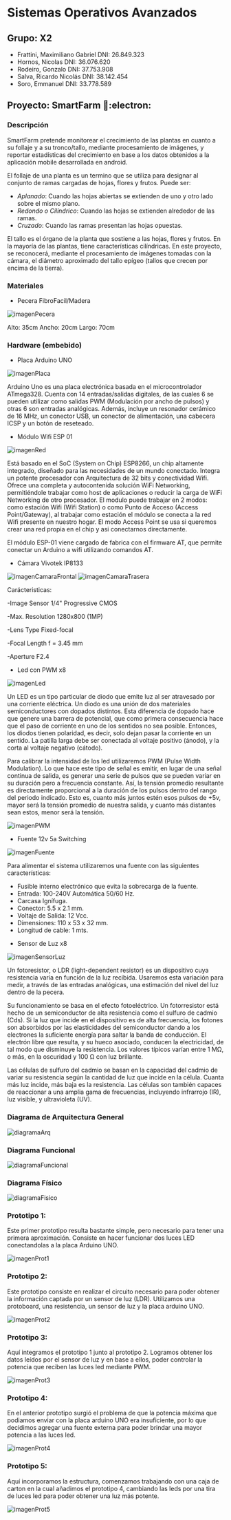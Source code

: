 # Sistemas Operativos Avanzados

## Grupo: X2
- Frattini, Maximiliano Gabriel DNI: 26.849.323
- Hornos, Nicolas DNI: 36.076.620
- Rodeiro, Gonzalo DNI: 37.753.908
- Salva, Ricardo Nicolás DNI: 38.142.454
- Soro, Emmanuel DNI: 33.778.589

## Proyecto: SmartFarm :seedling::electron:
### Descripción
SmartFarm pretende monitorear el crecimiento de las plantas en cuanto a su follaje y a su tronco/tallo, mediante procesamiento de imágenes, y reportar estadísticas del crecimiento en base a los datos obtenidos a la aplicación mobile desarrollada en android.

El follaje de una planta es un termino que se utiliza para designar al conjunto de ramas cargadas de hojas, flores y frutos.
Puede ser:
- *Aplanado*: Cuando las hojas abiertas se extienden de uno y otro lado sobre el mismo plano.
- *Redondo o Cilíndrico*: Cuando las hojas se extienden alrededor de las ramas.
- *Cruzado*: Cuando las ramas presentan las hojas opuestas.

El tallo es el órgano de la planta que sostiene a las hojas, flores y frutos. En la mayoría de las plantas, tiene características cilíndricas. En este proyecto, se reconocerá, mediante el procesamiento de imágenes tomadas con la cámara, el diámetro aproximado del tallo epígeo (tallos que crecen por encima de la tierra). 

### Materiales

* Pecera FibroFacil/Madera

![imagenPecera](https://i.imgur.com/W75Drq4.png)

Alto: 35cm
Ancho: 20cm
Largo: 70cm

### Hardware (embebido)
* Placa Arduino UNO 

![imagenPlaca](https://i.imgur.com/BDuNlqA.png)

Arduino Uno es una placa electrónica basada en el microcontrolador ATmega328. Cuenta con 14 entradas/salidas digitales, de las cuales 6 se pueden utilizar como salidas PWM (Modulación por ancho de pulsos) y otras 6 son entradas analógicas. Además, incluye un resonador cerámico de 16 MHz, un conector USB, un conector de alimentación, una cabecera ICSP y un botón de reseteado. 

* Módulo Wifi ESP 01

![imagenRed](https://i.imgur.com/HoLEFmk.png)

Está basado en el SoC (System on Chip) ESP8266, un chip altamente integrado, diseñado para las necesidades de un mundo conectado. Integra un potente procesador con Arquitectura de 32 bits y conectividad Wifi. Ofrece una completa y autocontenida solución WiFi Networking, permitiéndole trabajar como host de aplicaciones o reducir la carga de WiFi Networking de otro procesador. El modulo puede trabajar en 2 modos: como estación Wifi (Wifi Station) o como Punto de Acceso (Access Point/Gateway), al trabajar como estación el módulo se conecta a la red Wifi presente en nuestro hogar. El modo Access Point se usa si queremos crear una red propia en el chip y asi conectarnos directamente. 

El módulo ESP-01 viene cargado de fabrica con el firmware AT, que permite conectar un Arduino a wifi utilizando comandos AT.

* Cámara Vivotek IP8133

![imagenCamaraFrontal](https://i.imgur.com/6mES8IZ.png)
![imagenCamaraTrasera](https://i.imgur.com/yVQaOoq.png)

Carácteristicas:

-Image Sensor 1/4" Progressive CMOS

-Max. Resolution 1280x800 (1MP)

-Lens Type Fixed-focal

-Focal Length f = 3.45 mm

-Aperture F2.4

* Led con PWM x8

![imagenLed](https://i.imgur.com/MTJZ4PK.png)

Un LED es un tipo particular de diodo que emite luz al ser atravesado por una corriente eléctrica.
Un diodo es una unión de dos materiales semiconductores con dopados distintos. Esta diferencia de dopado hace que genere una barrera de potencial, que como primera consecuencia hace que el paso de corriente en uno de los sentidos no sea posible.
Entonces, los diodos tienen polaridad, es decir, solo dejan pasar la corriente en un sentido.
La patilla larga debe ser conectada al voltaje positivo (ánodo), y la corta al voltaje negativo (cátodo).

Para calibrar la intensidad de los led utilizaremos PWM (Pulse Width Modulation). Lo que hace este tipo de señal es emitir, en lugar de una señal continua de salida,  es generar una serie de pulsos que se pueden variar en su duración pero a frecuencia constante. Así, la tensión promedio resultante es directamente proporcional a la duración de los pulsos dentro del rango del periodo indicado. Esto es, cuanto más juntos estén esos pulsos de +5v, mayor será la tensión promedio de nuestra salida, y cuanto más distantes sean estos, menor será la tensión.

![imagenPWM](https://i.imgur.com/xi4ujKd.png)

* Fuente 12v 5a Switching

![imagenFuente](https://i.imgur.com/ICGIBaO.png)

Para alimentar el sistema utilizaremos una fuente con las siguientes características:
- Fusible interno electrónico que evita la sobrecarga de la fuente.
- Entrada: 100-240V Automática 50/60 Hz.
- Carcasa Ignífuga.
- Conector: 5.5 x 2.1 mm.
- Voltaje de Salida: 12 Vcc.
- Dimensiones: 110 x 53 x 32 mm.
- Longitud de cable: 1 mts.

* Sensor de Luz x8

![imagenSensorLuz](https://i.imgur.com/dKVYvqw.png)

Un fotoresistor, o LDR (light-dependent resistor) es un dispositivo cuya resistencia varia en función de la luz recibida. Usaremos esta variación para medir, a través de las entradas analógicas, una estimación del nivel del luz dentro de la pecera.

Su funcionamiento se basa en el efecto fotoeléctrico. Un fotorresistor está hecho de un semiconductor de alta resistencia como el sulfuro de cadmio (Cds). Si la luz que incide en el dispositivo es de alta frecuencia, los fotones son absorbidos por las elasticidades del semiconductor dando a los electrones la suficiente energía para saltar la banda de conducción. El electrón libre que resulta, y su hueco asociado, conducen la electricidad, de tal modo que disminuye la resistencia. Los valores típicos varían entre 1 MΩ, o más, en la oscuridad y 100 Ω con luz brillante.

Las células de sulfuro del cadmio se basan en la capacidad del cadmio de variar su resistencia según la cantidad de luz que incide en la célula. Cuanta más luz incide, más baja es la resistencia. Las células son también capaces de reaccionar a una amplia gama de frecuencias, incluyendo infrarrojo (IR), luz visible, y ultravioleta (UV).

### Diagrama de Arquitectura General

![diagramaArq](https://i.imgur.com/9XhiX9q.png)

### Diagrama Funcional

![diagramaFuncional](https://i.imgur.com/VpZrad5.png)

### Diagrama Físico

![diagramaFisico](https://i.imgur.com/iCfC6nP.png)

### Prototipo 1:

Este primer prototipo resulta bastante simple, pero necesario para tener una primera aproximación. Consiste en hacer funcionar dos luces LED conectandolas a la placa Arduino UNO.

![imagenProt1](https://i.imgur.com/pNulxLQ.png)

### Prototipo 2:

Este prototipo consiste en realizar el circuito necesario para poder obtener la información captada por un sensor de luz (LDR). Utilizamos una protoboard, una resistencia, un sensor de luz y la placa arduino UNO.

![imagenProt2](https://i.imgur.com/DGJl7Tv.png)

### Prototipo 3:

Aquí integramos el prototipo 1 junto al prototipo 2. Logramos obtener los datos leídos por el sensor de luz y en base a ellos, poder controlar la potencia que reciben las luces led mediante PWM.

![imagenProt3](https://i.imgur.com/e31PIQM.png)

### Prototipo 4:

En el anterior prototipo surgió el problema de que la potencia máxima que podiamos enviar con la placa arduino UNO era insuficiente, por lo que decidimos agregar una fuente externa para poder brindar una mayor potencia a las luces led.

![imagenProt4](https://i.imgur.com/qQUow4z.png)

### Prototipo 5:

Aquí incorporamos la estructura, comenzamos trabajando con una caja de carton en la cual añadimos el prototipo 4, cambiando las leds por una tira de luces led para poder obtener una luz más potente.

![imagenProt5](https://i.imgur.com/r1Hrp9p.png)
